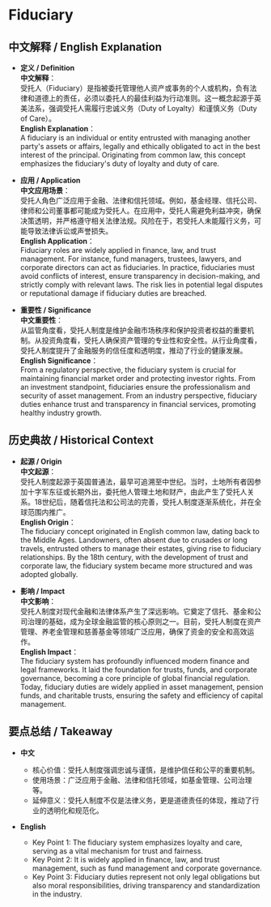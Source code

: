 # Fiduciary

## 中文解释 / English Explanation

* **定义 / Definition**  
  **中文解释**：  
  受托人（Fiduciary）是指被委托管理他人资产或事务的个人或机构，负有法律和道德上的责任，必须以委托人的最佳利益为行动准则。这一概念起源于英美法系，强调受托人需履行忠诚义务（Duty of Loyalty）和谨慎义务（Duty of Care）。  
  **English Explanation**：  
  A fiduciary is an individual or entity entrusted with managing another party's assets or affairs, legally and ethically obligated to act in the best interest of the principal. Originating from common law, this concept emphasizes the fiduciary's duty of loyalty and duty of care.

* **应用 / Application**  
  **中文应用场景**：  
  受托人角色广泛应用于金融、法律和信托领域。例如，基金经理、信托公司、律师和公司董事都可能成为受托人。在应用中，受托人需避免利益冲突，确保决策透明，并严格遵守相关法律法规。风险在于，若受托人未能履行义务，可能导致法律诉讼或声誉损失。  
  **English Application**：  
  Fiduciary roles are widely applied in finance, law, and trust management. For instance, fund managers, trustees, lawyers, and corporate directors can act as fiduciaries. In practice, fiduciaries must avoid conflicts of interest, ensure transparency in decision-making, and strictly comply with relevant laws. The risk lies in potential legal disputes or reputational damage if fiduciary duties are breached.

* **重要性 / Significance**  
  **中文重要性**：  
  从监管角度看，受托人制度是维护金融市场秩序和保护投资者权益的重要机制。从投资角度看，受托人确保资产管理的专业性和安全性。从行业角度看，受托人制度提升了金融服务的信任度和透明度，推动了行业的健康发展。  
  **English Significance**：  
  From a regulatory perspective, the fiduciary system is crucial for maintaining financial market order and protecting investor rights. From an investment standpoint, fiduciaries ensure the professionalism and security of asset management. From an industry perspective, fiduciary duties enhance trust and transparency in financial services, promoting healthy industry growth.

## 历史典故 / Historical Context

* **起源 / Origin**  
  **中文起源**：  
  受托人制度起源于英国普通法，最早可追溯至中世纪。当时，土地所有者因参加十字军东征或长期外出，委托他人管理土地和财产，由此产生了受托人关系。18世纪后，随着信托法和公司法的完善，受托人制度逐渐系统化，并在全球范围内推广。  
  **English Origin**：  
  The fiduciary concept originated in English common law, dating back to the Middle Ages. Landowners, often absent due to crusades or long travels, entrusted others to manage their estates, giving rise to fiduciary relationships. By the 18th century, with the development of trust and corporate law, the fiduciary system became more structured and was adopted globally.

* **影响 / Impact**  
  **中文影响**：  
  受托人制度对现代金融和法律体系产生了深远影响。它奠定了信托、基金和公司治理的基础，成为全球金融监管的核心原则之一。目前，受托人制度在资产管理、养老金管理和慈善基金等领域广泛应用，确保了资金的安全和高效运作。  
  **English Impact**：  
  The fiduciary system has profoundly influenced modern finance and legal frameworks. It laid the foundation for trusts, funds, and corporate governance, becoming a core principle of global financial regulation. Today, fiduciary duties are widely applied in asset management, pension funds, and charitable trusts, ensuring the safety and efficiency of capital management.

## 要点总结 / Takeaway

* **中文**  
  - 核心价值：受托人制度强调忠诚与谨慎，是维护信任和公平的重要机制。  
  - 使用场景：广泛应用于金融、法律和信托领域，如基金管理、公司治理等。  
  - 延伸意义：受托人制度不仅是法律义务，更是道德责任的体现，推动了行业的透明化和规范化。

* **English**  
  - Key Point 1: The fiduciary system emphasizes loyalty and care, serving as a vital mechanism for trust and fairness.  
  - Key Point 2: It is widely applied in finance, law, and trust management, such as fund management and corporate governance.  
  - Key Point 3: Fiduciary duties represent not only legal obligations but also moral responsibilities, driving transparency and standardization in the industry.